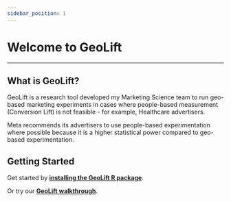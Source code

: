 ```yaml
---
sidebar_position: 1
---
```


# Welcome to GeoLift

---
## What is GeoLift?

GeoLift is a research tool developed my Marketing Science team to run geo-based marketing experiments in cases where people-based measurement (Conversion Lift) is not feasible - for example, Healthcare advertisers.

Meta recommends its advertisers to use people-based experimentation where possible because it is a higher statistical power compared to geo-based experimentation.


## Getting Started

Get started by **[installing the GeoLift R package](https://github.com/facebookincubator/GeoLift)**.

Or try our **[GeoLift walkthrough](./GettingStarted/Walkthrough.md)**.
